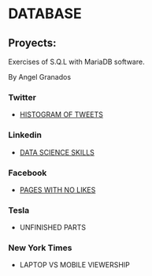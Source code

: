 # DATABASE

## Proyects:

Exercises of S.Q.L with MariaDB software. 

By Angel Granados

### Twitter 
- [HISTOGRAM OF TWEETS](https://github.com/aggranadoss/BASES_DE_DATOS/tree/main/twitter)
### Linkedin 
- [DATA SCIENCE SKILLS](https://github.com/aggranadoss/BASES_DE_DATOS/tree/main/linkedin)
### Facebook 
- [PAGES WITH NO LIKES](https://github.com/aggranadoss/BASES_DE_DATOS/tree/main/facebook)
### Tesla 
- UNFINISHED PARTS
### New York Times 
- LAPTOP VS MOBILE VIEWERSHIP
